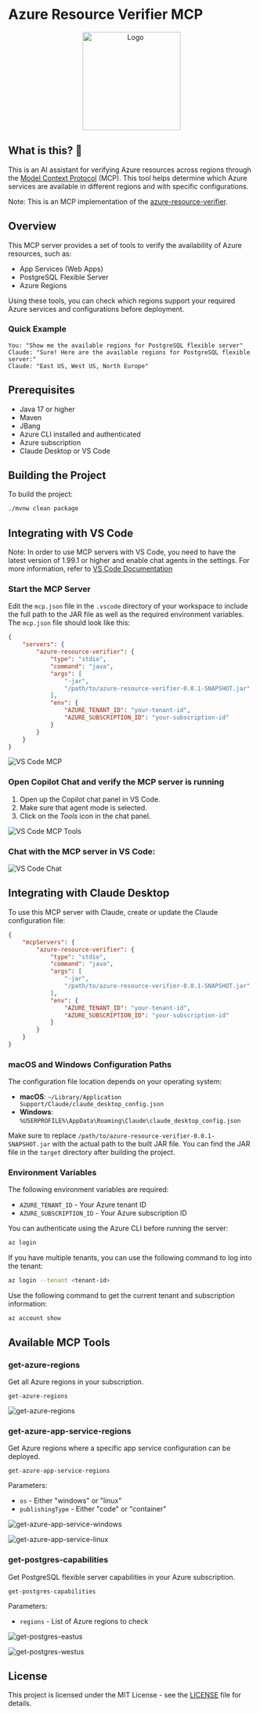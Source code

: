 # Azure Resource Verifier MCP

<div align="center">
  <img src="https://github.com/nickdala/azure-resource-verifier-mcp/raw/main/images/logo.jpeg" alt="Logo" width="200"/>
</div>

## What is this? 🤔

This is an AI assistant for verifying Azure resources across regions through the [Model Context Protocol](https://modelcontextprotocol.io/) (MCP). This tool helps determine which Azure services are available in different regions and with specific configurations. 

Note: This is an MCP implementation of the [azure-resource-verifier](https://github.com/nickdala/azure-resource-verifier).

## Overview

This MCP server provides a set of tools to verify the availability of Azure resources, such as:

- App Services (Web Apps)
- PostgreSQL Flexible Server
- Azure Regions

Using these tools, you can check which regions support your required Azure services and configurations before deployment.

### Quick Example

```text
You: "Show me the available regions for PostgreSQL flexible server"
Claude: "Sure! Here are the available regions for PostgreSQL flexible server:"
Claude: "East US, West US, North Europe"
```

## Prerequisites

- Java 17 or higher
- Maven
- JBang
- Azure CLI installed and authenticated
- Azure subscription
- Claude Desktop or VS Code

## Building the Project

To build the project:

```bash
./mvnw clean package
```

## Integrating with VS Code

Note: In order to use MCP servers with VS Code, you need to have the latest version of 1.99.1 or higher and enable chat agents in the settings. For more information, refer to [VS Code Documentation](https://code.visualstudio.com/updates/v1_99#_agent-mode-is-available-in-vs-code-stable)

### Start the MCP Server

Edit the `mcp.json` file in the `.vscode` directory of your workspace to include the full path to the JAR file as well as the required environment variables. The `mcp.json` file should look like this:

```json
{
    "servers": {
        "azure-resource-verifier": {
            "type": "stdio",
            "command": "java",
            "args": [
                "-jar",
                "/path/to/azure-resource-verifier-0.0.1-SNAPSHOT.jar"
            ],
            "env": {
                "AZURE_TENANT_ID": "your-tenant-id",
                "AZURE_SUBSCRIPTION_ID": "your-subscription-id"
            }
        }
    }
}
```

![VS Code MCP](./images/vscode-mcp.png)

### Open Copilot Chat and verify the MCP server is running

1. Open up the Copilot chat panel in VS Code.
2. Make sure that agent mode is selected.
3. Click on the *Tools* icon in the chat panel.

![VS Code MCP Tools](./images/vscode-tools.png)

### Chat with the MCP server in VS Code:

![VS Code Chat](./images/vscode-chat.png)

## Integrating with Claude Desktop

To use this MCP server with Claude, create or update the Claude configuration file:

```json
{
    "mcpServers": {
        "azure-resource-verifier": {
            "type": "stdio",
            "command": "java",
            "args": [
                "-jar",
                "/path/to/azure-resource-verifier-0.0.1-SNAPSHOT.jar"
            ],
            "env": {
                "AZURE_TENANT_ID": "your-tenant-id",
                "AZURE_SUBSCRIPTION_ID": "your-subscription-id"
            }
        }
    }
}
```

### macOS and Windows Configuration Paths

The configuration file location depends on your operating system:

- **macOS**: `~/Library/Application Support/Claude/claude_desktop_config.json`
- **Windows**: `%USERPROFILE%\AppData\Roaming\Claude\claude_desktop_config.json`


Make sure to replace `/path/to/azure-resource-verifier-0.0.1-SNAPSHOT.jar` with the actual path to the built JAR file.
You can find the JAR file in the `target` directory after building the project.

### Environment Variables

The following environment variables are required:

- `AZURE_TENANT_ID` - Your Azure tenant ID
- `AZURE_SUBSCRIPTION_ID` - Your Azure subscription ID

You can authenticate using the Azure CLI before running the server:

```bash
az login
```

If you have multiple tenants, you can use the following command to log into the tenant:

```bash
az login --tenant <tenant-id>
```

Use the following command to get the current tenant and subscription information:

```
az account show
```

## Available MCP Tools

### get-azure-regions

Get all Azure regions in your subscription.

```
get-azure-regions
```

![get-azure-regions](./images/get-regions.png)

### get-azure-app-service-regions

Get Azure regions where a specific app service configuration can be deployed.

```
get-azure-app-service-regions
```

Parameters:
- `os` - Either "windows" or "linux"
- `publishingType` - Either "code" or "container"

![get-azure-app-service-windows](./images/aoo-service-windows.png)

![get-azure-app-service-linux](./images/app-service-linux.png)

### get-postgres-capabilities

Get PostgreSQL flexible server capabilities in your Azure subscription.

```
get-postgres-capabilities
```

Parameters:
- `regions` - List of Azure regions to check

![get-postgres-eastus](./images/postgresql-eastus.png)

![get-postgres-westus](./images/postgresql-westus.png)

## License

This project is licensed under the MIT License - see the [LICENSE](LICENSE) file for details.
